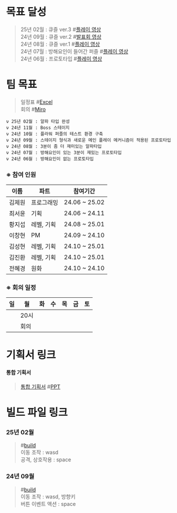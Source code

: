 # 목표 달성
>25년 02월 : 큐즐 ver.3   #<a href="https://youtu.be/wepo0z5fxOw">플레이 영상</a>   
>24년 09월 : 큐즐 ver.2 #<a href="https://youtu.be/FDuE9BE1mF4">발표회 영상</a>   
>24년 08월 : 큐즐 ver.1 #<a href="https://youtu.be/z8W7RxiKq7U">플레이 영상</a>   
>24년 07월 : 방해요인이 들어간 퍼즐 #<a href="https://youtu.be/xMm53i5QQvU">플레이 영상</a>   
>24년 06월 : 프로토타입 #<a href="https://youtu.be/L-DdV-VDRyM">플레이 영상</a>

# 팀 목표
>일정표 #<a href="https://docs.google.com/spreadsheets/d/19ddOy-hGZPW09LCSMfKd36jwMjSrMh14/copy">Excel</a>   
>회의 #<a href="https://miro.com/welcomeonboard/UVVodHdqdmRxSnFjbklCc3pwMFB6SnVyT09xSjhKdW9oakQzVXRFSkJmaTNkZGI0Y2hWSmJRd2JyNmpyZDFtTS9lY3BSNDVBUVR1SDlkVHhHYnZsQnZLOE9vUVZSd25CMW9kZkJVRFJQY1MwNXRkRTZPaUNYT05IY2E0M293OWIhZQ==?share_link_id=292005462475">Miro</a>

```
ν 25년 02월 : 알파 타입 완성
ν 24년 11월 : Boss 스테이지 
ν 24년 10월 : 플라워 퍼즐의 테스트 환경 구축
ν 24년 09월 : 스테이지 형식과 새로운 메인 플레이 메커니즘이 적용된 프로토타입
ν 24년 08월 : 3분이 좀 더 재미있는 알파타입
ν 24년 07월 : 방해요인이 있는 3분이 재밌는 프로토타입
ν 24년 06월 : 방해요인이 없는 프로토타입 
```

### ※ 참여 인원
|이름|파트|참여기간|
|------|---|---|
|김제원|프로그래밍|24.06 ~ 25.02|
|최서윤|기획|24.06 ~ 24.11|
|황지섭|레벨, 기획|24.08 ~ 25.01|
|이창현|PM|24.09 ~ 24.10|
|김성현|레벨, 기획|24.10 ~ 25.01|
|김진환|레벨, 기획|24.10 ~ 25.01|
|전혜경|원화|24.10 ~ 24.10|

### ※ 회의 일정
|일|월|화|수|목|금|토|
|---|---|---|---|---|---|---|
||20시||||||
||회의||||||

# 기획서 링크

#### 통합 기획서
><a href="">통합 기획서</a>   #<a href="https://docs.google.com/presentation/d/1BcTE0Vi1iDWS71HzCjENewOWBmzJcRgZ/edit?usp=drive_link&ouid=105936148171730627990&rtpof=true&sd=true">PPT</a>   


# 빌드 파일 링크

### 25년 02월
>#<a href="https://drive.google.com/file/d/11i_wZwjLz3DMyRxy06FqK8sr4sqCJETO/view?usp=drive_link">build</a>   
이동 조작 : wasd   
공격, 상호작용 : space   

### 24년 09월
>#<a href="https://drive.google.com/file/d/1WQT6EhQ7uuhaub76Uq5kPBLIB4VM_KQ6/view?usp=sharing">build</a>   
이동 조작 : wasd, 방향키   
버튼 이벤트 액션 : space   
